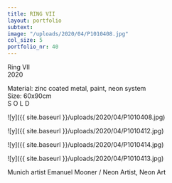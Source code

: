 ```yaml
---
title: RING VII
layout: portfolio
subtext: 
image: "/uploads/2020/04/P1010408.jpg"
col_size: 5
portfolio_nr: 40
---
```

Ring VII  
2020

Material: zinc coated metal, paint, neon system  
Size: 60x90cm  
S O L D

![y]({{ site.baseurl }}/uploads/2020/04/P1010408.jpg)

![y]({{ site.baseurl }}/uploads/2020/04/P1010412.jpg)

![y]({{ site.baseurl }}/uploads/2020/04/P1010414.jpg)

![y]({{ site.baseurl }}/uploads/2020/04/P1010413.jpg)

Munich artist Emanuel Mooner / Neon Artist, Neon Art